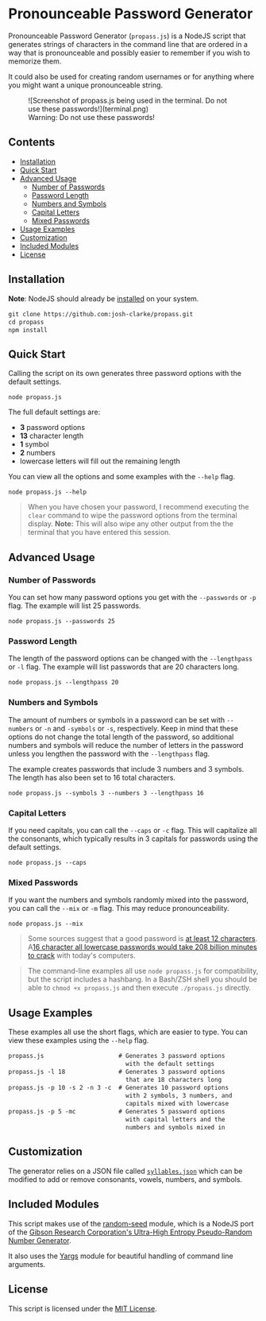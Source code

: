 # Pronounceable Password Generator

Pronounceable Password Generator (`propass.js`) is a NodeJS script that generates strings of characters in the command line that are ordered in a way that is pronounceable and possibly easier to remember if you wish to memorize them.

It could also be used for creating random usernames or for anything where you might want a unique pronounceable string.

<figure>
  ![Screenshot of propass.js being used in the terminal. Do not use these passwords!](terminal.png)
  <figcaption>Warning: Do not use these passwords!</figcaption>
</figure>

## Contents

* [Installation](#installation)
* [Quick Start](#quick-start)
* [Advanced Usage](#advanced-usage)
  * [Number of Passwords](#number-of-passwords)
  * [Password Length](#password-length)
  * [Numbers and Symbols](#numbers-and-symbols)
  * [Capital Letters](#capital-letters)
  * [Mixed Passwords](#mixed-passwords)
* [Usage Examples](#usage-examples)
* [Customization](#customization)
* [Included Modules](#included-modules)
* [License](#license)

## Installation

**Note**: NodeJS should already be [installed](https://nodejs.dev/learn/how-to-install-nodejs) on your system.

```cli
git clone https://github.com:josh-clarke/propass.git
cd propass
npm install
```

## Quick Start

Calling the script on its own generates three password options with the default settings.

```cli
node propass.js
```

The full default settings are:

* **3** password options 
* **13** character length
* **1** symbol
* **2** numbers
* lowercase letters will fill out the remaining length

You can view all the options and some examples with the `--help` flag.

```cli
node propass.js --help
```

> When you have chosen your password, I recommend executing the `clear` command to wipe the password options from the terminal display. **Note:** This will also wipe any other output from the the terminal that you have entered this session.


## Advanced Usage

### Number of Passwords
You can set how many password options you get with the `--passwords` or `-p` flag. The example will list 25 passwords.

```cli
node propass.js --passwords 25
```

### Password Length
The length of the password options can be changed with the `--lengthpass` or `-l` flag. The example will list passwords that are 20 characters long.

```cli
node propass.js --lengthpass 20
```

### Numbers and Symbols

The amount of numbers or symbols in a password can be set with `--numbers` or `-n` and `-symbols` or `-s`, respectively. Keep in mind that these options do not change the total length of the password, so additional numbers and symbols will reduce the number of letters in the password unless you lengthen the password with the `--lengthpass` flag.

The example creates passwords that include 3 numbers and 3 symbols. The length has also been set to 16 total characters.

```cli
node propass.js --symbols 3 --numbers 3 --lengthpass 16
```

### Capital Letters
If you need capitals, you can call the `--caps` or `-c` flag. This will capitalize all the consonants, which typically results in 3 capitals for passwords using the default settings. 

```cli
node propass.js --caps
```

### Mixed Passwords
If you want the numbers and symbols randomly mixed into the password, you can call the `--mix` or `-m` flag. This may reduce pronounceability.

```cli
node propass.js --mix
```

> Some sources suggest that a good password is [at least 12 characters](https://resources.infosecinstitute.com/topic/password-security-complexity-vs-length/). A[16 character all lowercase passwords would take 208 billion minutes to crack](https://specopssoft.com/blog/password-length-best-practices/) with today's computers.

> The command-line examples all use `node propass.js` for compatibility, but the script includes a hashbang. In a Bash/ZSH shell you should be able to `chmod +x propass.js` and then execute `./propass.js` directly. 

## Usage Examples

These examples all use the short flags, which are easier to type. You can view these examples using the `--help` flag.

```cli
propass.js                     # Generates 3 password options 
                                 with the default settings
propass.js -l 18               # Generates 3 password options 
                                 that are 18 characters long
propass.js -p 10 -s 2 -n 3 -c  # Generates 10 password options 
                                 with 2 symbols, 3 numbers, and 
                                 capitals mixed with lowercase
propass.js -p 5 -mc            # Generates 5 password options 
                                 with capital letters and the 
                                 numbers and symbols mixed in
```

## Customization

The generator relies on a JSON file called [`syllables.json`](https://github.com/josh-clarke/propass/blob/main/syllables.json) which can be modified to add or remove consonants, vowels, numbers, and symbols.

## Included Modules

This script makes use of the [random-seed](https://github.com/skratchdot/random-seed) module, which is a NodeJS port of the [Gibson Research Corporation's Ultra-High Entropy Pseudo-Random Number Generator](https://www.grc.com/otg/uheprng.htm).

It also uses the [Yargs](https://yargs.js.org) module for beautiful handling of command line arguments.

## License

This script is licensed under the [MIT License](https://github.com/josh-clarke/propass/blob/main/LICENSE). 